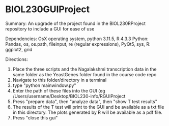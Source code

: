 # BIOL230GUIProject
Summary: An upgrade of the project found in the BIOL230RProject repository to include a GUI for ease of use

Dependencies: OsX operating system, python 3.11.5, R 4.3.3 
Python: Pandas, os, os.path, fileinput, re (regular expressions), PyQt5, sys, 
R: ggplot2, grid

Directions:
1. Place the three scripts and the Nagalakshmi transcription data in the same folder as the YeastGenes folder found in the course code repo
2. Navigate to this folder/directory in a terminal
3. type "python mainwindow.py"
4. Enter the path of these files into the GUI (eg /Users/username/Desktop/BIOL230-info/RGUIProject
5. Press "prepare data", then "analyze data", then "show T test results"
6. The results of the T test will print to the GUI and be available as a txt file in this directory. The plots generated by R will be available as a pdf file.
7. Press "close this gui"
